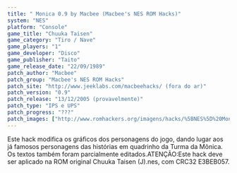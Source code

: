 ```yaml
---
title: " Monica 0.9 by Macbee (Macbee's NES ROM Hacks)"
system: "NES"
platform: "Console"
game_title: "Chuuka Taisen"
game_category: "Tiro / Nave"
game_players: "1"
game_developer: "Disco"
game_publisher: "Taito"
game_release_date: "22/09/1989"
patch_author: "Macbee"
patch_group: "Macbee's NES ROM Hacks"
patch_site: "http://www.jeeklabs.com/macbeehacks/ (fora do ar)"
patch_version: "0.9"
patch_release: "13/12/2005 (provavelmente)"
patch_type: "IPS e UPS"
patch_progress: "???"
patch_images: ["http://www.romhackers.org/imagens/hacks/%5BNES%5D%20Monica%200.9%20by%20Macbee%20-%20Macbee's%20NES%20ROM%20Hacks%20-%201.png","http://www.romhackers.org/imagens/hacks/%5BNES%5D%20Monica%200.9%20by%20Macbee%20-%20Macbee's%20NES%20ROM%20Hacks%20-%202.png","http://www.romhackers.org/imagens/hacks/%5BNES%5D%20Monica%200.9%20by%20Macbee%20-%20Macbee's%20NES%20ROM%20Hacks%20-%203.png"]
---
```

Este hack modifica os gráficos dos personagens do jogo, dando lugar aos já famosos personagens das histórias em quadrinho da Turma da Mônica. Os textos também foram parcialmente editados.ATENÇÃO:Este hack deve ser aplicado na ROM original Chuuka Taisen (J).nes, com CRC32 E3BEB057.